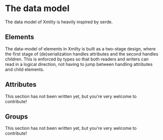 # The data model

The data model of Xmlity is heavily inspired by serde.

## Elements

The data-model of elements in Xmlity is built as a two-stage design, where the first stage of (de)serialization handles attributes and the second handles children. This is enforced by types so that both readers and writers can read in a logical direction, not having to jump between handling attributes and child elements.

## Attributes

This section has not been written yet, but you're very welcome to contribute!

## Groups

This section has not been written yet, but you're very welcome to contribute!
